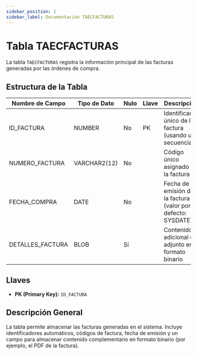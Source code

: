 ```yaml
---
sidebar_position: 1
sidebar_label: Documentación TAECFACTURAS
---
```


# Tabla TAECFACTURAS

La tabla `TAECFACTURAS` registra la información principal de las facturas generadas por las órdenes de compra.

## Estructura de la Tabla

| Nombre de Campo     | Tipo de Dato    | Nulo | Llave | Descripción                                                  |
|---------------------|-----------------|------|-------|--------------------------------------------------------------|
| ID_FACTURA          | NUMBER          | No   | PK    | Identificador único de la factura (usando una secuencia)     |
| NUMERO_FACTURA      | VARCHAR2(12)    | No   |       | Código único asignado a la factura                           |
| FECHA_COMPRA        | DATE            | No   |       | Fecha de emisión de la factura (valor por defecto: SYSDATE)  |
| DETALLES_FACTURA    | BLOB            | Sí   |       | Contenido adicional o adjunto en formato binario             |

## Llaves

- **PK (Primary Key):** `ID_FACTURA`

## Descripción General

La tabla permite almacenar las facturas generadas en el sistema. Incluye identificadores automáticos, códigos de factura, fecha de emisión y un campo para almacenar contenido complementario en formato binario (por ejemplo, el PDF de la factura). 